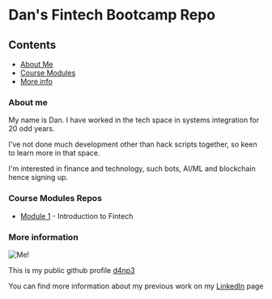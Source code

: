 # Dan's Fintech Bootcamp Repo

## Contents

* [About Me](#about-me)
* [Course Modules](#course-modules)
* [More info](#more-information)

### About me

My name is Dan. I have worked in the tech space in systems integration for 20 odd years.

I've not done much development other than hack scripts together, so keen to learn more in that space.

I'm interested in finance and technology, such bots, AI/ML and blockchain hence signing up.


### Course Modules Repos

* [Module 1](https://github.com/d4np3/module-1) - Introduction to Fintech


### More information

![Me!](https://media.licdn.com/dms/image/C5603AQHhlgIWE9G86g/profile-displayphoto-shrink_200_200/0/1516874733999?e=1684368000&v=beta&t=xbhjlBuMLi2r-Tdnq4HKVCvz309_iPirjyGPXOLU-bI)

This is my public github profile [d4np3](https://github.com/d4np3)

You can find more information about my previous work on my [LinkedIn](https://www.linkedin.com/in/dfp/) page
